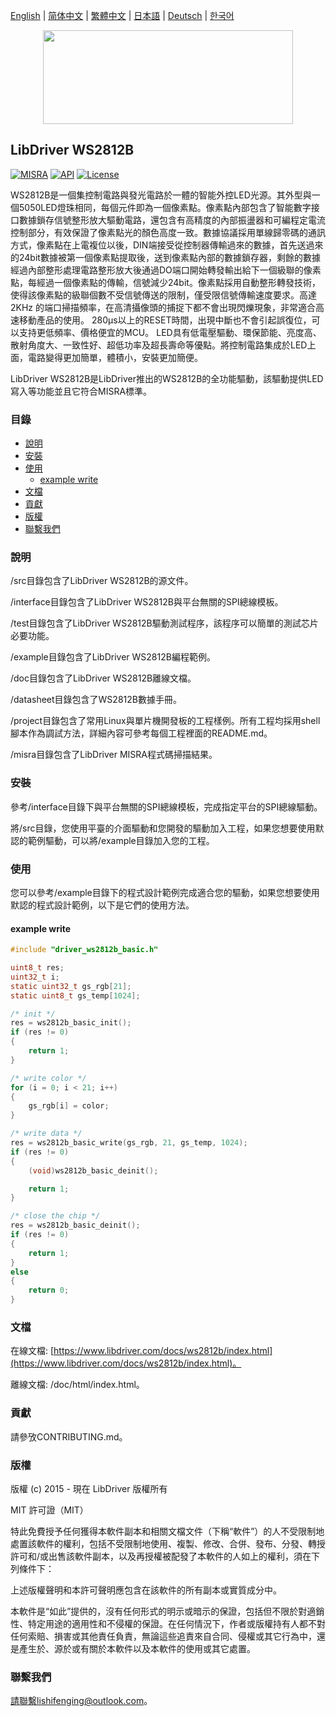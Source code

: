 [English](/README.md) | [ 简体中文](/README_zh-Hans.md) | [繁體中文](/README_zh-Hant.md) | [日本語](/README_ja.md) | [Deutsch](/README_de.md) | [한국어](/README_ko.md)

<div align=center>
<img src="/doc/image/logo.svg" width="400" height="150"/>
</div>

## LibDriver WS2812B

[![MISRA](https://img.shields.io/badge/misra-compliant-brightgreen.svg)](/misra/README.md) [![API](https://img.shields.io/badge/api-reference-blue.svg)](https://www.libdriver.com/docs/ws2812b/index.html) [![License](https://img.shields.io/badge/license-MIT-brightgreen.svg)](/LICENSE)

WS2812B是一個集控制電路與發光電路於一體的智能外控LED光源。其外型與一個5050LED燈珠相同，每個元件即為一個像素點。像素點內部包含了智能數字接口數據鎖存信號整形放大驅動電路，還包含有高精度的內部振盪器和可編程定電流控制部分，有效保證了像素點光的顏色高度一致。數據協議採用單線歸零碼的通訊方式，像素點在上電複位以後，DIN端接受從控制器傳輸過來的數據，首先送過來的24bit數據被第一個像素點提取後，送到像素點內部的數據鎖存器，剩餘的數據經過內部整形處理電路整形放大後通過DO端口開始轉發輸出給下一個級聯的像素點，每經過一個像素點的傳輸，信號減少24bit。像素點採用自動整形轉發技術，使得該像素點的級聯個數不受信號傳送的限制，僅受限信號傳輸速度要求。高達2KHz 的端口掃描頻率，在高清攝像頭的捕捉下都不會出現閃爍現象，非常適合高速移動產品的使用。 280μs以上的RESET時間，出現中斷也不會引起誤復位，可以支持更低頻率、價格便宜的MCU。 LED具有低電壓驅動、環保節能、亮度高、散射角度大、一致性好、超低功率及超長壽命等優點。將控制電路集成於LED上面，電路變得更加簡單，體積小，安裝更加簡便。

LibDriver WS2812B是LibDriver推出的WS2812B的全功能驅動，該驅動提供LED寫入等功能並且它符合MISRA標準。

### 目錄

  - [說明](#說明)
  - [安裝](#安裝)
  - [使用](#使用)
    - [example write](#example-write)
  - [文檔](#文檔)
  - [貢獻](#貢獻)
  - [版權](#版權)
  - [聯繫我們](#聯繫我們)

### 說明

/src目錄包含了LibDriver WS2812B的源文件。

/interface目錄包含了LibDriver WS2812B與平台無關的SPI總線模板。

/test目錄包含了LibDriver WS2812B驅動測試程序，該程序可以簡單的測試芯片必要功能。

/example目錄包含了LibDriver WS2812B編程範例。

/doc目錄包含了LibDriver WS2812B離線文檔。

/datasheet目錄包含了WS2812B數據手冊。

/project目錄包含了常用Linux與單片機開發板的工程樣例。所有工程均採用shell腳本作為調試方法，詳細內容可參考每個工程裡面的README.md。

/misra目錄包含了LibDriver MISRA程式碼掃描結果。

### 安裝

參考/interface目錄下與平台無關的SPI總線模板，完成指定平台的SPI總線驅動。

將/src目錄，您使用平臺的介面驅動和您開發的驅動加入工程，如果您想要使用默認的範例驅動，可以將/example目錄加入您的工程。

### 使用

您可以參考/example目錄下的程式設計範例完成適合您的驅動，如果您想要使用默認的程式設計範例，以下是它們的使用方法。

#### example write

```C
#include "driver_ws2812b_basic.h"

uint8_t res;
uint32_t i;
static uint32_t gs_rgb[21]; 
static uint8_t gs_temp[1024];

/* init */
res = ws2812b_basic_init();
if (res != 0)
{
    return 1;
}

/* write color */
for (i = 0; i < 21; i++)
{
    gs_rgb[i] = color;
}

/* write data */
res = ws2812b_basic_write(gs_rgb, 21, gs_temp, 1024);
if (res != 0)
{
    (void)ws2812b_basic_deinit();

    return 1;
}

/* close the chip */
res = ws2812b_basic_deinit();
if (res != 0)
{
    return 1;
}
else
{
    return 0;
}
```

### 文檔

在線文檔: [https://www.libdriver.com/docs/ws2812b/index.html](https://www.libdriver.com/docs/ws2812b/index.html)。

離線文檔: /doc/html/index.html。

### 貢獻

請參攷CONTRIBUTING.md。

### 版權

版權 (c) 2015 - 現在 LibDriver 版權所有

MIT 許可證（MIT）

特此免費授予任何獲得本軟件副本和相關文檔文件（下稱“軟件”）的人不受限制地處置該軟件的權利，包括不受限制地使用、複製、修改、合併、發布、分發、轉授許可和/或出售該軟件副本，以及再授權被配發了本軟件的人如上的權利，須在下列條件下：

上述版權聲明和本許可聲明應包含在該軟件的所有副本或實質成分中。

本軟件是“如此”提供的，沒有任何形式的明示或暗示的保證，包括但不限於對適銷性、特定用途的適用性和不侵權的保證。在任何情況下，作者或版權持有人都不對任何索賠、損害或其他責任負責，無論這些追責來自合同、侵權或其它行為中，還是產生於、源於或有關於本軟件以及本軟件的使用或其它處置。

### 聯繫我們

請聯繫lishifenging@outlook.com。